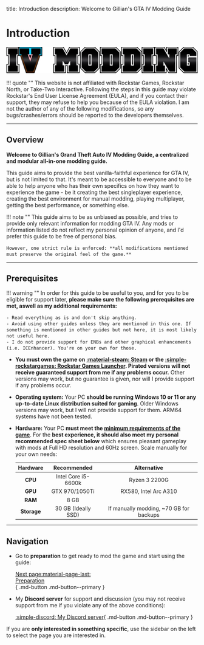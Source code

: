 title: Introduction
description: Welcome to Gillian's GTA IV Modding Guide

# Introduction

![Guide logo](assets/logo-horizontal.webp)

!!! quote ""
    This website is not affiliated with Rockstar Games, Rockstar North, or Take-Two Interactive. Following the steps in this guide may violate Rockstar's End User License Agreement (EULA), and if you contact their support, they may refuse to help you because of the EULA violation. I am not the author of any of the following modifications, so any bugs/crashes/errors should be reported to the developers themselves.

---

## Overview

**Welcome to Gillian's Grand Theft Auto IV Modding Guide, a centralized and modular all-in-one modding guide.**

This guide aims to provide the best vanilla-faithful experience for GTA IV, but is not limited to that. It's meant to be accessible to everyone and to be able to help anyone who has their own specifics on how they want to experience the game - be it creating the best singleplayer experience, creating the best environment for manual modding, playing multiplayer, getting the best performance, or something else.

!!! note ""
    This guide aims to be as unbiased as possible, and tries to provide only relevant information for modding GTA IV. Any mods or information listed do not reflect my personal opinion of anyone, and I'd prefer this guide to be free of personal bias.

    However, one strict rule is enforced: **all modifications mentioned must preserve the original feel of the game.**

---

## Prerequisites

!!! warning ""
    In order for this guide to be useful to you, and for you to be eligible for support later, **please make sure the following prerequisites are met, aswell as my additional requirements:**

    - Read everything as is and don't skip anything.
    - Avoid using other guides unless they are mentioned in this one. If something is mentioned in other guides but not here, it is most likely not useful here.
    - I do not provide support for ENBs and other graphical enhancements (i.e. ICEnhancer). You're on your own for those.

- **You must own the game on [:material-steam: Steam](https://store.steampowered.com/app/12210/) or the [:simple-rockstargames: Rockstar Games Launcher](https://store.rockstargames.com/game/buy-grand-theft-auto-iv). Pirated versions will not receive guaranteed support from me if any problems occur.** Other versions may work, but no guarantee is given, nor will I provide support if any problems occur.
- **Operating system:** Your PC **should be running Windows 10 or 11 or any up-to-date Linux distribution suited for gaming**. Older Windows versions may work, but I will not provide support for them. ARM64 systems have not been tested.
- **Hardware:** Your PC **must meet the [minimum requirements of the game](https://www.pcgamingwiki.com/wiki/Grand_Theft_Auto_IV#System_requirements "Game requirements on PCGW - copied from Steam")**. For the **best experience, it should also meet my personal recommended spec sheet below** which ensures pleasant gameplay with mods at Full HD resolution and 60Hz screen. Scale manually for your own needs:

    | Hardware    | Recommended         | Alternative                             |
    | :---------: | :-----------------: | :-------------------------------------: |
    | **CPU**     | Intel Core i5-6600k | Ryzen 3 2200G                           |
    | **GPU**     | GTX 970/1050Ti      | RX580, Intel Arc A310                   |
    | **RAM**     | 8 GB                |                                         |
    | **Storage** | 30 GB (Ideally SSD) | If manually modding, ~70 GB for backups |

---

## Navigation

<div class="grid cards" markdown>

- Go to **preparation** to get ready to mod the game and start using the guide:

    [Next page:material-page-last: <br>Preparation</br>](preparation.md){ .md-button .md-button--primary }

- My **Discord server** for support and discussion (you may not receive support from me if you violate any of the above conditions):

    [:simple-discord: My Discord server](https://discord.gg/zwmsQqExbQ){ .md-button .md-button--primary }

</div>

If you are **only interested in something specific**, use the sidebar on the left to select the page you are interested in.
